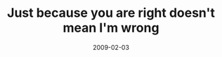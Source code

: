 ---
layout: base.njk
title : 'Just because you are right doesn&#39;t mean I&#39;m wrong' 
view_title : 'Just because you are right doesn&#39;t mean I&#39;m wrong' 
year : '2009' 
date : '2009-02-03' 
img_file : '/drawing/justbecauseyourerightdoesntmeanimwrong.png' 
html_file : 'justbecauseyourerightdoesntmeanimwrong' 
next_html : 'ineverwin.html' 
year_order : '35' 
permalink : "title/{{html_file}}.html"
---